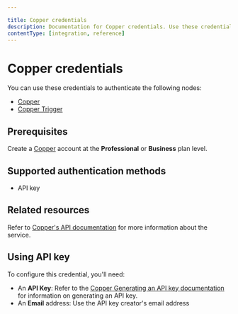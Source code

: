 ```yaml
---

title: Copper credentials
description: Documentation for Copper credentials. Use these credentials to authenticate Copper in n8n, a workflow automation platform.
contentType: [integration, reference]
---
```


# Copper credentials

You can use these credentials to authenticate the following nodes:

- [Copper](/integrations/builtin/app-nodes/n8n-nodes-base.copper.md)
- [Copper Trigger](/integrations/builtin/trigger-nodes/n8n-nodes-base.coppertrigger.md)

## Prerequisites

Create a [Copper](https://www.copper.com/) account at the **Professional** or **Business** plan level.

## Supported authentication methods

- API key

## Related resources

Refer to [Copper's API documentation](https://developer.copper.com/) for more information about the service.

## Using API key

To configure this credential, you'll need:

- An **API Key**: Refer to the [Copper Generating an API key documentation](https://support.copper.com/en/articles/8823347-generating-an-api-key) for information on generating an API key.
- An **Email** address: Use the API key creator's email address

